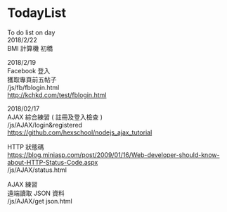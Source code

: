 ﻿# TodayList
To do list on day <br>
2018/2/22 <br>
BMI 計算機 初穚

2018/2/19<br>
Facebook 登入 <br>
獲取專頁前五帖子 <br>
/js/fb/fblogin.html <br>
http://kchkd.com/test/fblogin.html<br>

2018/02/17 <br>
AJAX 綜合練習 ( 註冊及登入檢查 ) <br>
/js/AJAX/login&registered<br>
https://github.com/hexschool/nodejs_ajax_tutorial

HTTP 狀態碼<br>
https://blog.miniasp.com/post/2009/01/16/Web-developer-should-know-about-HTTP-Status-Code.aspx<br>
/js/AJAX/status.html<br>

AJAX 練習<br>
遠端讀取 JSON 資料<br>
/js/AJAX/get json.html<br>
<br>

